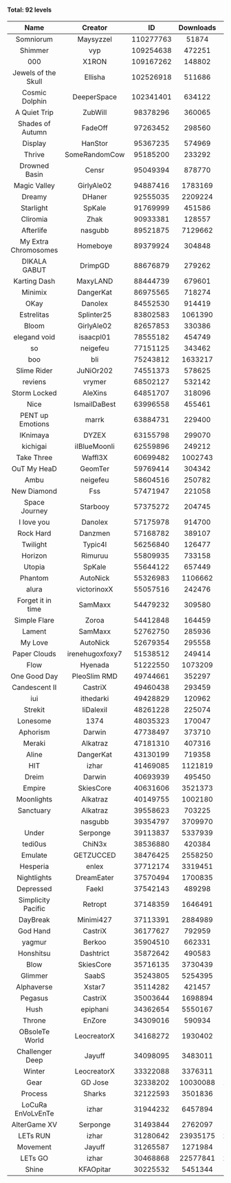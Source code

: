 #### Total: 92 levels

| Name | Creator | ID | Downloads | Likes |
|:---:|:---:|:---:|:---:|:---:|
| Somniorum | Maysyzzel | 110277763 | 51874 | 3268
| Shimmer | vyp | 109254638 | 472251 | 42781
| 000 | X1RON | 109167262 | 148802 | 6413
| Jewels of the Skull | Ellisha | 102526918 | 511686 | 24159
| Cosmic Dolphin | DeeperSpace | 102341401 | 634122 | 53287
| A Quiet Trip | ZubWill | 98378296 | 360065 | 30584
| Shades of Autumn | FadeOff | 97263452 | 298560 | 17567
| Display | HanStor | 95367235 | 574969 | 65743
| Thrive | SomeRandomCow | 95185200 | 233292 | 15686
| Drowned Basin | Censr | 95049394 | 878770 | 91655
| Magic Valley | GirlyAle02 | 94887416 | 1783169 | 201480
| Dreamy | DHaner | 92555035 | 2209224 | 230665
| Starlight | SpKale | 91769999 | 451586 | 56345
| Cliromia | Zhak | 90933381 | 128557 | 11586
| Afterlife | nasgubb | 89521875 | 7129662 | 473737
| My Extra Chromosomes | Homeboye | 89379924 | 304848 | 22417
| DIKALA GABUT | DrimpGD | 88676879 | 279262 | 17937
| Karting Dash | MaxyLAND | 88444739 | 679601 | 53997
| Minimix | DangerKat | 86975565 | 718274 | 65363
| OKay | Danolex | 84552530 | 914419 | 90791
| Estrelitas | Splinter25 | 83802583 | 1061390 | 96452
| Bloom | GirlyAle02 | 82657853 | 330386 | 30001
| elegand void | isaacpl01 | 78555182 | 454749 | 28633
| so | neigefeu | 77151125 | 343462 | 29493
| boo | bli | 75243812 | 1633217 | 127690
| Slime Rider | JuNiOr202 | 74551373 | 578625 | 32141
| reviens | vrymer | 68502127 | 532142 | 33360
| Storm Locked | AleXins | 64851707 | 318096 | 24754
| Nice | IsmailDaBest | 63996558 | 455461 | 26114
| PENT up Emotions | marrk | 63884731 | 229400 | 15181
| IKnimaya | DYZEX | 63155798 | 299070 | 20833
| kichigai | iIBlueMoonIi | 62559896 | 249212 | 11314
| Take Three | Waffl3X | 60699482 | 1002743 | 88135
| OuT My HeaD | GeomTer | 59769414 | 304342 | 21106
| Ambu | neigefeu | 58604516 | 250782 | 23594
| New Diamond | Fss | 57471947 | 221058 | 16645
| Space Journey | Starbooy | 57375272 | 204745 | 15241
| I love you | Danolex | 57175978 | 914700 | 99838
| Rock Hard | Danzmen | 57168782 | 389107 | 32396
| Twilight | Typic4l | 56256840 | 126477 | 10463
| Horizon | Rimuruu | 55809935 | 733158 | 80148
| Utopia | SpKale | 55644122 | 657449 | 66432
| Phantom | AutoNick | 55326983 | 1106662 | 75463
| alura | victorinoxX | 55057516 | 242476 | 19447
| Forget it in time | SamMaxx | 54479232 | 309580 | 25414
| Simple Flare | Zoroa | 54412848 | 164459 | 22731
| Lament | SamMaxx | 52762750 | 285936 | 33892
| My Love | AutoNick | 52679354 | 295558 | 29948
| Paper Clouds | irenehugoxfoxy7 | 51538512 | 249414 | 31304
| Flow | Hyenada | 51222550 | 1073209 | 117262
| One Good Day | PleoSlim RMD | 49744661 | 352297 | 38348
| Candescent II | CastriX | 49460438 | 293459 | 38232
| iui | ithedarki | 49428829 | 120962 | 17635
| Strekit | IiDalexiI | 48261228 | 225074 | 31574
| Lonesome | 1374 | 48035323 | 170047 | 22380
| Aphorism | Darwin | 47738497 | 373710 | 48298
| Meraki | Alkatraz | 47181310 | 407316 | 47642
| Aline | DangerKat | 43130199 | 719358 | 75853
| HIT | izhar | 41469085 | 1121819 | 112614
| Dreim | Darwin | 40693939 | 495450 | 59802
| Empire | SkiesCore | 40631606 | 3521373 | 326249
| Moonlights | Alkatraz | 40149755 | 1002180 | 83644
| Sanctuary | Alkatraz | 39558623 | 703225 | 89618
|   | nasgubb | 39354797 | 3709970 | 276573
| Under | Serponge | 39113837 | 5337939 | 498638
| tedi0us | ChiN3x | 38536880 | 420384 | 53648
| Emulate | GETZUCCED | 38476425 | 2558250 | 239580
| Hesperia | enlex | 37712174 | 3319451 | 232670
| Nightlights | DreamEater | 37570494 | 1700835 | 155917
| Depressed | FaekI | 37542143 | 489298 | 67058
| Simplicity Pacific | Retropt | 37148359 | 1646491 | 171977
| DayBreak | Minimi427 | 37113391 | 2884989 | 290256
| God Hand | CastriX | 36177627 | 792959 | 101385
| yagmur | Berkoo | 35904510 | 662331 | 84438
| Honshitsu | Dashtrict | 35872642 | 490583 | 79851
| Blow | SkiesCore | 35716135 | 3730439 | 357980
| Glimmer | SaabS | 35243805 | 5254395 | 415116
| Alphaverse | Xstar7 | 35114282 | 421457 | 71580
| Pegasus | CastriX | 35003644 | 1698894 | 204527
| Hush | epiphani | 34362654 | 5550167 | 451723
| Throne | EnZore | 34309016 | 590934 | 93980
| OBsoleTe World | LeocreatorX | 34168272 | 1930402 | 189555
| Challenger Deep | Jayuff | 34098095 | 3483011 | 202028
| Winter | LeocreatorX | 33322088 | 3376311 | 336180
| Gear | GD Jose | 32338202 | 10030088 | 1256409
| Process | Sharks | 32122593 | 3501836 | 438003
| LoCuRa EnVoLvEnTe | izhar | 31944232 | 6457894 | 683824
| AlterGame XV | Serponge | 31493844 | 2762097 | 242807
| LETs  RUN | izhar | 31280642 | 23935175 | 2459536
| Movement | Jayuff | 31265587 | 1271984 | 146486
| LETs GO | izhar | 30468868 | 22577841 | 2087393
| Shine | KFAOpitar | 30225532 | 5451344 | 607660
